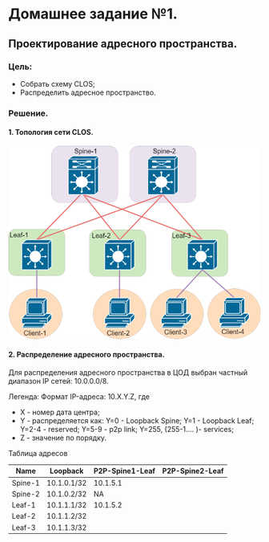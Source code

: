 # Домашнее задание №1.
## Проектирование адресного пространства.
### Цель:
- Собрать схему CLOS;
- Распределить адресное пространство.

### Решение.
#### 1. Топология сети CLOS. ####

![dz-1_topo_clos](lab_01/dz-1_topo_clos.png)

#### 2. Распределение адресного пространства. ####
Для распределения адресного пространства в ЦОД выбран частный диапазон IP сетей: 10.0.0.0/8.

Легенда: 
Формат IP-адреса: 10.X.Y.Z, где
- X - номер дата центра;
- Y - распределяется как:
Y=0 - Loopback Spine; 
Y=1 - Loopback Leaf;
Y=2-4 - reserved; 
Y=5-9 - p2p link;
Y=255, (255-1.... )- services;
- Z - значение по порядку.

Таблица адресов

|Name|Loopback|P2P-Spine1-Leaf|P2P-Spine2-Leaf|
|---|---|---|---|
Spine-1|10.1.0.1/32|10.1.5.1|
Spine-2|10.1.0.2/32|NA|
Leaf-1|10.1.1.1/32|10.1.5.2|
Leaf-2|10.1.1.2/32|
Leaf-3|10.1.1.3/32|